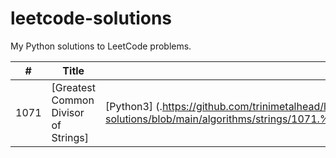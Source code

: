# leetcode-solutions
My Python solutions to LeetCode problems.

 | # | Title | Solution | Difficulty |
 |---| ----- | -------- | ---------- |            
 |1071| [Greatest Common Divisor of Strings] | [Python3] (.https://github.com/trinimetalhead/leetcode-solutions/blob/main/algorithms/strings/1071.%20Greatest%20Common%20Divisor%20of%20Strings) |
